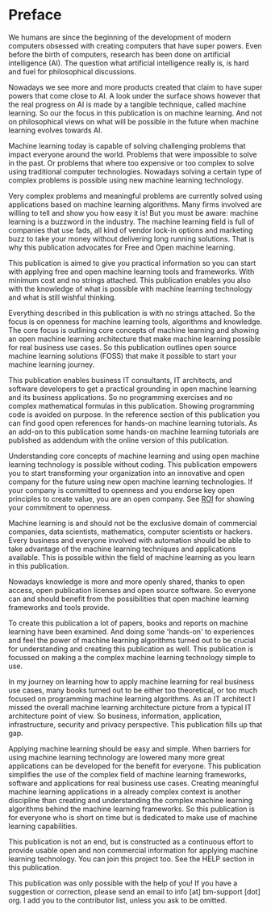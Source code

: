 # Preface

We humans are since the beginning of the development of modern computers
obsessed with creating computers that have super powers. Even before the
birth of computers, research has been done on artificial intelligence
(AI). The question what artificial intelligence really is, is hard and
fuel for philosophical discussions.

Nowadays we see more and more products created that claim to have super
powers that come close to AI. A look under the surface shows however
that the real progress on AI is made by a tangible technique, called
machine learning. So our the focus in this publication is on machine
learning. And not on philosophical views on what will be possible in the
future when machine learning evolves towards AI.

Machine learning today is capable of solving challenging problems that
impact everyone around the world. Problems that were impossible to solve
in the past. Or problems that where too expensive or too complex to
solve using traditional computer technologies. Nowadays solving a
certain type of complex problems is possible using new machine learning
technology.

Very complex problems and meaningful problems are currently solved using
applications based on machine learning algorithms. Many firms involved
are willing to tell and show you how easy it is! But you must be aware:
machine learning is a buzzword in the industry. The machine learning
field is full of companies that use fads, all kind of vendor lock-in
options and marketing buzz to take your money without delivering long
running solutions. That is why this publication advocates for Free and
Open machine learning.

This publication is aimed to give you practical information so you can
start with applying free and open machine learning tools and frameworks.
With minimum cost and no strings attached. This publication enables you
also with the knowledge of what is possible with machine learning
technology and what is still wishful thinking.

Everything described in this publication is with no strings attached. So
the focus is on openness for machine learning tools, algorithms and
knowledge. The core focus is outlining core concepts of machine learning
and showing an open machine learning architecture that make machine
learning possible for real business use cases. So this publication outlines open source machine learning solutions (FOSS) that make it possible to start your machine learning journey.

This publication enables business IT consultants, IT architects,
and software developers to get a practical grounding in open machine
learning and its business applications. So no programming exercises and
no complex mathematical formulas in this publication. Showing
programming code is avoided on purpose. In the reference section of this
publication you can find good open references for hands-on machine
learning tutorials. As an add-on to this publication some hands-on
machine learning tutorials are published as addendum with the online
version of this publication.

Understanding core concepts of machine learning and using open machine
learning technology is possible without coding. This publication
empowers you to start transforming your organization into an innovative
and open company for the future using new open machine learning
technologies. If your company is committed to openness and you endorse
key open principles to create value, you are an open company. See [ROI](https://www.bm-support.org/open-company-principles/) for showing your commitment to openness.

Machine learning is and should not be the exclusive domain of commercial
companies, data scientists, mathematics, computer scientists or hackers.
Every business and everyone involved with automation should be able to
take advantage of the machine learning techniques and applications
available. This is possible within the field of machine learning as you
learn in this publication.

Nowadays knowledge is more and more openly shared, thanks to open
access, open publication licenses and open source software. So everyone
can and should benefit from the possibilities that open machine learning
frameworks and tools provide.

To create this publication a lot of papers, books and reports on machine
learning have been examined. And doing some 'hands-on' to experiences and feel
the power of machine learning algorithms turned out to be crucial for
understanding and creating this publication as well. This publication is
focussed on making a the complex machine learning technology simple to
use.

In my journey on learning how to apply machine learning for real
business use cases, many books turned out to be either too theoretical,
or too much focused on programming machine learning algorithms. As an IT
architect I missed the overall machine learning architecture picture
from a typical IT architecture point of view. So business, information,
application, infrastructure, security and privacy perspective. This
publication fills up that gap.

Applying machine learning should be easy and simple. When barriers for
using machine learning technology are lowered many more great
applications can be developed for the benefit for everyone. This
publication simplifies the use of the complex field of machine learning
frameworks, software and applications for real business use cases.
Creating meaningful machine learning applications in a already complex
context is another discipline than creating and understanding the
complex machine learning algorithms behind the machine learning
frameworks. So this publication is for everyone who is short on time but
is dedicated to make use of machine learning capabilities.

This publication is not an end, but is constructed as a continuous
effort to provide usable open and non commercial information for
applying machine learning technology. You can join this project too. See
the HELP section in this publication.

This publication was only possible with the help of you! If you have a
suggestion or correction, please send an email to info \[at\] bm-support
\[dot\] org. I add you to the contributor list, unless you ask to be
omitted.
